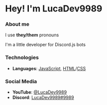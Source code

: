 # Hey! I'm LucaDev9989

### About me

I use **they/them** pronouns

I'm a little developer for Discord.js bots

### Technologies

- **Languages**: [JavaScript](https://de.wikipedia.org/wiki/JavaScript), [HTML](https://de.wikipedia.org/wiki/Hypertext_Markup_Language)/[CSS](https://de.wikipedia.org/wiki/Cascading_Style_Sheets)

### Social Media

- **YouTube**: [@LucaDev9989](https://www.youtube.com/@LucaDev9989)
- **Discord**: [LucaDev9989#9989](https://discord.com/users/925463543489396786)
